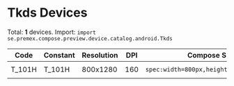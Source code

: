 # Tkds Devices

Total: **1** devices. Import: `import se.premex.compose.preview.device.catalog.android.Tkds`

| Code | Constant | Resolution | DPI | Compose Spec | Preview Usage |
|------|----------|------------|-----|-------------|---------------|
| T_101H | T_101H | 800x1280 | 160 | `spec:width=800px,height=1280px,dpi=160` | `@Preview(device = Tkds.T_101H)` |

<!-- Generated automatically. Do not edit manually. -->
